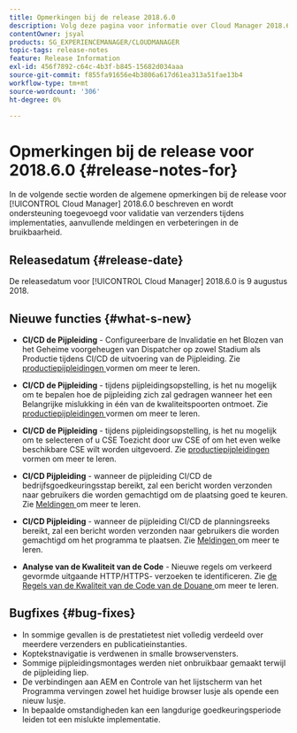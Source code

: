 ```yaml
---
title: Opmerkingen bij de release 2018.6.0
description: Volg deze pagina voor informatie over Cloud Manager 2018.6.0.
contentOwner: jsyal
products: SG_EXPERIENCEMANAGER/CLOUDMANAGER
topic-tags: release-notes
feature: Release Information
exl-id: 456f7892-c64c-4b3f-b845-15682d034aaa
source-git-commit: f855fa91656e4b3806a617d61ea313a51fae13b4
workflow-type: tm+mt
source-wordcount: '306'
ht-degree: 0%

---
```


# Opmerkingen bij de release voor 2018.6.0 {#release-notes-for}

In de volgende sectie worden de algemene opmerkingen bij de release voor [!UICONTROL Cloud Manager] 2018.6.0 beschreven en wordt ondersteuning toegevoegd voor validatie van verzenders tijdens implementaties, aanvullende meldingen en verbeteringen in de bruikbaarheid.

## Releasedatum {#release-date}

De releasedatum voor [!UICONTROL Cloud Manager] 2018.6.0 is 9 augustus 2018.

## Nieuwe functies {#what-s-new}

* **CI/CD de Pijpleiding** - Configureerbare de Invalidatie en het Blozen van het Geheime voorgeheugen van Dispatcher op zowel Stadium als Productie tijdens CI/CD de uitvoering van de Pijpleiding. Zie [ productiepijpleidingen ](/help/using/production-pipelines.md) vormen om meer te leren.

* **CI/CD de Pijpleiding** - tijdens pijpleidingsopstelling, is het nu mogelijk om te bepalen hoe de pijpleiding zich zal gedragen wanneer het een Belangrijke mislukking in één van de kwaliteitspoorten ontmoet. Zie [ productiepijpleidingen ](/help/using/production-pipelines.md) vormen om meer te leren.

* **CI/CD de Pijpleiding** - tijdens pijpleidingsopstelling, is het nu mogelijk om te selecteren of u CSE Toezicht door uw CSE of om het even welke beschikbare CSE wilt worden uitgevoerd. Zie [ productiepijpleidingen ](/help/using/production-pipelines.md) vormen om meer te leren.

* **CI/CD Pijpleiding** - wanneer de pijpleiding CI/CD de bedrijfsgoedkeuringsstap bereikt, zal een bericht worden verzonden naar gebruikers die worden gemachtigd om de plaatsing goed te keuren. Zie [ Meldingen ](/help/using/notifications.md) om meer te leren.

* **CI/CD Pijpleiding** - wanneer de pijpleiding CI/CD de planningsreeks bereikt, zal een bericht worden verzonden naar gebruikers die worden gemachtigd om het programma te plaatsen. Zie [ Meldingen ](/help/using/notifications.md) om meer te leren.

* **Analyse van de Kwaliteit van de Code** - Nieuwe regels om verkeerd gevormde uitgaande HTTP/HTTPS- verzoeken te identificeren. Zie [ de Regels van de Kwaliteit van de Code van de Douane ](/help/using/custom-code-quality-rules.md) om meer te leren.

## Bugfixes {#bug-fixes}

* In sommige gevallen is de prestatietest niet volledig verdeeld over meerdere verzenders en publicatieinstanties.
* Koptekstnavigatie is verdwenen in smalle browservensters.
* Sommige pijpleidingsmontages werden niet onbruikbaar gemaakt terwijl de pijpleiding liep.
* De verbindingen aan AEM en Controle van het lijstscherm van het Programma vervingen zowel het huidige browser lusje als opende een nieuw lusje.
* In bepaalde omstandigheden kan een langdurige goedkeuringsperiode leiden tot een mislukte implementatie.
